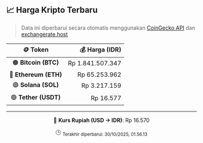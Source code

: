 

<!-- HARGA_KRIPTO -->
## 📈 Harga Kripto Terbaru

> Data ini diperbarui secara otomatis menggunakan [CoinGecko API](https://www.coingecko.com/) dan [exchangerate.host](https://exchangerate.host/)

<div align="center">

| 🪙 Token | 💰 Harga (IDR) |
|:------:|---------------:|
| 🟠 **Bitcoin (BTC)**   | Rp 1.841.507.347 |
| 🔵 **Ethereum (ETH)**  | Rp 65.253.962 |
| 🟣 **Solana (SOL)**    | Rp 3.217.159 |
| 🟢 **Tether (USDT)**   | Rp 16.577 |

---

💱 **Kurs Rupiah (USD → IDR)**: Rp 16.570

🕒 <sub>Terakhir diperbarui: 30/10/2025, 01.56.13</sub>

</div>
<!-- /HARGA_KRIPTO -->